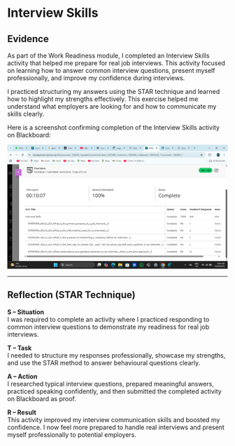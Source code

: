 # Interview Skills

## Evidence  
As part of the Work Readiness module, I completed an Interview Skills activity that helped me prepare for real job interviews. This activity focused on learning how to answer common interview questions, present myself professionally, and improve my confidence during interviews.

I practiced structuring my answers using the STAR technique and learned how to highlight my strengths effectively. This exercise helped me understand what employers are looking for and how to communicate my skills clearly.

Here is a screenshot confirming completion of the Interview Skills activity on Blackboard:

![Interview Skills Screenshot](./media/interview-skills.png)

---

## Reflection (STAR Technique)

**S – Situation**  
I was required to complete an activity where I practiced responding to common interview questions to demonstrate my readiness for real job interviews.

**T – Task**  
I needed to structure my responses professionally, showcase my strengths, and use the STAR method to answer behavioural questions clearly.

**A – Action**  
I researched typical interview questions, prepared meaningful answers, practiced speaking confidently, and then submitted the completed activity on Blackboard as proof.

**R – Result**  
This activity improved my interview communication skills and boosted my confidence. I now feel more prepared to handle real interviews and present myself professionally to potential employers.
